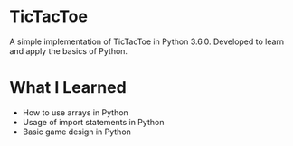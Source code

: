 # TicTacToe

A simple implementation of TicTacToe in Python 3.6.0. Developed to learn and apply the basics of Python.

# What I Learned

- How to use arrays in Python 
- Usage of import statements in Python
- Basic game design in Python
